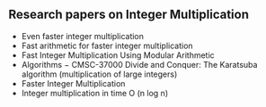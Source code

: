 <h2> Research papers on Integer Multiplication</h2>

<ul>

                             

 <li><a target="_blank" href="https://github.com/manjunath5496/Research-papers-on-Integer-Multiplication/blob/master/mult(1).pdf" style="text-decoration:none;">Even faster integer multiplication</a></li>

 <li><a target="_blank" href="https://github.com/manjunath5496/Research-papers-on-Integer-Multiplication/blob/master/mult(2).pdf" style="text-decoration:none;">Fast arithmetic for faster integer multiplication</a></li>

<li><a target="_blank" href="https://github.com/manjunath5496/Research-papers-on-Integer-Multiplication/blob/master/mult(3).pdf" style="text-decoration:none;">Fast Integer Multiplication Using Modular Arithmetic</a></li>
 <li><a target="_blank" href="https://github.com/manjunath5496/Research-papers-on-Integer-Multiplication/blob/master/mult(4).pdf" style="text-decoration:none;">Algorithms &minus; CMSC-37000 Divide and Conquer: The Karatsuba algorithm (multiplication of large integers)</a></li>
 
 <li><a target="_blank" href="https://github.com/manjunath5496/Research-papers-on-Integer-Multiplication/blob/master/mult(5).pdf" style="text-decoration:none;">Faster Integer Multiplication</a></li>
 <li><a target="_blank" href="https://github.com/manjunath5496/Research-papers-on-Integer-Multiplication/blob/master/mult(6).pdf" style="text-decoration:none;">Integer multiplication in time O (n log n)</a></li>
 
 
 
 

</ul>
